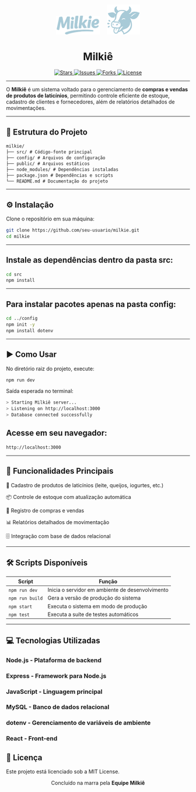 <p align="center">
  <img src="https://raw.githubusercontent.com/MatheusMastroumano/Milkie/refs/heads/main/frontend/public/Milkie.svg" alt="Logo Milkiê" width="120"/>
  &nbsp;&nbsp;&nbsp;
  <img src="https://raw.githubusercontent.com/MatheusMastroumano/Milkie/refs/heads/main/frontend/public/LogoMilkie.svg" alt="Logo Milkiê 2" width="90"/>
</p>

<h1 align="center">Milkiê</h1>

<p align="center">
  <a href="https://github.com/seu-usuario/milkie/stargazers">
    <img src="https://img.shields.io/github/stars/seu-usuario/milkie?style=flat-square" alt="Stars">
  </a>
  <a href="https://github.com/seu-usuario/milkie/issues">
    <img src="https://img.shields.io/github/issues/seu-usuario/milkie?style=flat-square" alt="Issues">
  </a>
  <a href="https://github.com/seu-usuario/milkie/network">
    <img src="https://img.shields.io/github/forks/seu-usuario/milkie?style=flat-square" alt="Forks">
  </a>
  <a href="https://img.shields.io/badge/license-MIT-blue?style=flat-square">
    <img src="https://img.shields.io/badge/license-MIT-blue?style=flat-square" alt="License">
  </a>
</p>

---

O **Milkiê** é um sistema voltado para o gerenciamento de **compras e vendas de produtos de laticínios**, permitindo controle eficiente de estoque, cadastro de clientes e fornecedores, além de relatórios detalhados de movimentações.

---

## 📂 Estrutura do Projeto

```
milkie/
├── src/ # Código-fonte principal
├── config/ # Arquivos de configuração
├── public/ # Arquivos estáticos
├── node_modules/ # Dependências instaladas
├── package.json # Dependências e scripts
└── README.md # Documentação do projeto
```

---

## ⚙️ Instalação

Clone o repositório em sua máquina:

```bash
git clone https://github.com/seu-usuario/milkie.git
cd milkie
```

---

## Instale as dependências dentro da pasta src:

```bash
cd src
npm install
```

---

## Para instalar pacotes apenas na pasta config:

```bash
cd ../config
npm init -y
npm install dotenv
```

---

## ▶️ Como Usar
No diretório raiz do projeto, execute:
```bash
npm run dev
```

Saída esperada no terminal:

```bash
> Starting Milkiê server...
> Listening on http://localhost:3000
> Database connected successfully
```

## Acesse em seu navegador:

```bash
http://localhost:3000
```

---
## 📌 Funcionalidades Principais

 🥛 Cadastro de produtos de laticínios (leite, queijos, iogurtes, etc.)

 📦 Controle de estoque com atualização automática

 🛒 Registro de compras e vendas

 📊 Relatórios detalhados de movimentação

 🗄️ Integração com base de dados relacional

---

## 🛠️ Scripts Disponíveis

| Script          | Função                                           |
|-----------------|-------------------------------------------------|
| `npm run dev`   | Inicia o servidor em ambiente de desenvolvimento |
| `npm run build` | Gera a versão de produção do sistema            |
| `npm start`     | Executa o sistema em modo de produção          |
| `npm test`      | Executa a suíte de testes automáticos          |

---

## 💻 Tecnologias Utilizadas

### Node.js - Plataforma de backend

### Express - Framework para Node.js

### JavaScript - Linguagem principal

### MySQL - Banco de dados relacional

### dotenv - Gerenciamento de variáveis de ambiente

### React - Front-end

## 📄 Licença

Este projeto está licenciado sob a MIT License.

<p align="center"> Concluido na marra pela <strong>Equipe Milkiê</strong> </p>
